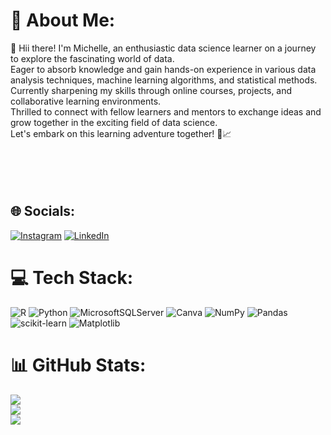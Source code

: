 # 💫 About Me:
👋 Hii there! I'm Michelle, an enthusiastic data science learner on a journey to explore the fascinating world of data. <br>Eager to absorb knowledge and gain hands-on experience in various data analysis techniques, machine learning algorithms, and statistical methods. <br>Currently sharpening my skills through online courses, projects, and collaborative learning environments. <br>Thrilled to connect with fellow learners and mentors to exchange ideas and grow together in the exciting field of data science. <br>Let's embark on this learning adventure together! 🚀📈<br><br><br><br><br>


## 🌐 Socials:
[![Instagram](https://img.shields.io/badge/Instagram-%23E4405F.svg?logo=Instagram&logoColor=white)](https://instagram.com/michelle_velice) [![LinkedIn](https://img.shields.io/badge/LinkedIn-%230077B5.svg?logo=linkedin&logoColor=white)](https://linkedin.com/in/michelle-velice-patricia) 

# 💻 Tech Stack:
![R](https://img.shields.io/badge/r-%23276DC3.svg?style=flat&logo=r&logoColor=white) ![Python](https://img.shields.io/badge/python-3670A0?style=flat&logo=python&logoColor=ffdd54) ![MicrosoftSQLServer](https://img.shields.io/badge/Microsoft%20SQL%20Server-CC2927?style=flat&logo=microsoft%20sql%20server&logoColor=white) ![Canva](https://img.shields.io/badge/Canva-%2300C4CC.svg?style=flat&logo=Canva&logoColor=white) ![NumPy](https://img.shields.io/badge/numpy-%23013243.svg?style=flat&logo=numpy&logoColor=white) ![Pandas](https://img.shields.io/badge/pandas-%23150458.svg?style=flat&logo=pandas&logoColor=white) ![scikit-learn](https://img.shields.io/badge/scikit--learn-%23F7931E.svg?style=flat&logo=scikit-learn&logoColor=white) ![Matplotlib](https://img.shields.io/badge/Matplotlib-%23ffffff.svg?style=flat&logo=Matplotlib&logoColor=black)
# 📊 GitHub Stats:
![](https://github-readme-stats.vercel.app/api?username=chellecia&theme=bear&hide_border=false&include_all_commits=true&count_private=true)<br/>
![](https://github-readme-streak-stats.herokuapp.com/?user=chellecia&theme=bear&hide_border=false)<br/>
![](https://github-readme-stats.vercel.app/api/top-langs/?username=chellecia&theme=bear&hide_border=false&include_all_commits=true&count_private=true&layout=compact)

<!-- Proudly created with GPRM ( https://gprm.itsvg.in ) -->

